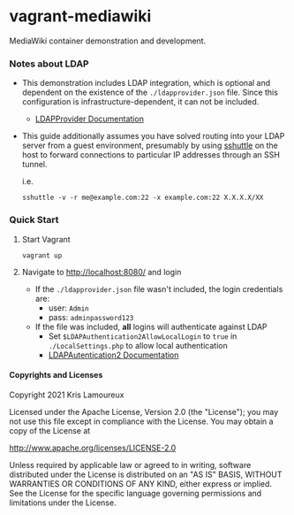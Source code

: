 # vagrant-mediawiki

MediaWiki container demonstration and development.

### Notes about LDAP

- This demonstration includes LDAP integration, which is optional and dependent on the existence of the  `./ldapprovider.json` file. Since this configuration is infrastructure-dependent, it can not be included.
    - [LDAPProvider Documentation](https://www.mediawiki.org/wiki/Extension:LDAPProvider#Domain_config_providers)
- This guide additionally assumes you have solved routing into your LDAP server from a guest environment, presumably by using [sshuttle](https://sshuttle.readthedocs.io/en/stable/) on the host to forward connections to particular IP addresses through an SSH tunnel.

    i.e.
    ```
    sshuttle -v -r me@example.com:22 -x example.com:22 X.X.X.X/XX
    ```

### Quick Start
1. Start Vagrant
    ```
    vagrant up
    ```

2. Navigate to [http://localhost:8080/](http://localhost:8080/) and login
    - If the `./ldapprovider.json` file wasn't included, the login credentials are:
        - user: `Admin`
        - pass: `adminpassword123`
    - If the file was included, **all** logins will authenticate against LDAP
        - Set `$LDAPAuthentication2AllowLocalLogin` to `true` in `./LocalSettings.php` to allow local authentication
        - [LDAPAutentication2 Documentation](https://www.mediawiki.org/wiki/Extension:LDAPAuthentication2#Extension_settings)


#### Copyrights and Licenses
Copyright 2021  Kris Lamoureux

Licensed under the Apache License, Version 2.0 (the "License");
you may not use this file except in compliance with the License.
You may obtain a copy of the License at

http://www.apache.org/licenses/LICENSE-2.0

Unless required by applicable law or agreed to in writing, software
distributed under the License is distributed on an "AS IS" BASIS,
WITHOUT WARRANTIES OR CONDITIONS OF ANY KIND, either express or implied.
See the License for the specific language governing permissions and
limitations under the License.
